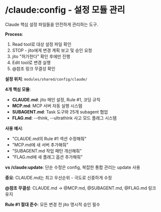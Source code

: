 # /claude:config - 설정 모듈 관리

Claude 핵심 설정 파일들을 안전하게 관리하는 도구.

**Process**:
1. Read tool로 대상 설정 파일 확인
2. STOP - jito에게 변경 계획 보고 및 승인 요청
3. jito "허가한다" 확인 후에만 진행  
4. Edit tool로 변경 실행
5. @참조 링크 무결성 확인

**설정 위치**: `modules/shared/config/claude/`

**4개 핵심 모듈**:
- **CLAUDE.md**: jito 메인 설정, Rule #1, 코딩 규칙
- **MCP.md**: MCP 서버 자동 실행 시스템  
- **SUBAGENT.md**: Task 도구와 25개 subagent 협업
- **FLAG.md**: --think, --ultrathink 사고 모드 플래그 시스템

**사용 예시**:
- "CLAUDE.md의 Rule #1 섹션 수정해줘"
- "MCP.md에 새 서버 추가해줘"  
- "SUBAGENT.md 작업 패턴 개선해줘"
- "FLAG.md에 새 플래그 옵션 추가해줘"

**vs /claude:update**: 단순 수정은 config, 복잡한 통합 관리는 update 사용

**중요**: CLAUDE.md는 최고 우선순위 - 극도로 신중하게 수정

**@참조 무결성**: CLAUDE.md → @MCP.md, @SUBAGENT.md, @FLAG.md 링크 유지

**Rule #1 절대 준수**: 모든 변경 전 jito 명시적 승인 필수
